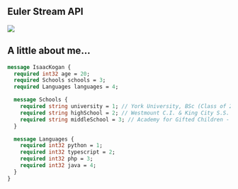 ## Euler Stream API

<a href="https://www.eulerstream.com/websockets" target="_blank">
    <img src="https://www.eulerstream.com/api/advert?l2=WebSocket+API&r=15&b=2&bc=404854&o=0.95"/>
</a>

## A little about me...

```protobuf
message IsaacKogan {
  required int32 age = 20;
  required Schools schools = 3;
  required Languages languages = 4;

  message Schools {
    required string university = 1; // York University, BSc (Class of 2026)
    required string highSchool = 2; // Westmount C.I. & King City S.S.
    required string middleSchool = 3; // Academy for Gifted Children - P.A.C.E.
  }

  message Languages {
    required int32 python = 1;
    required int32 typescript = 2;
    required int32 php = 3;
    required int32 java = 4;
  }
}

```
